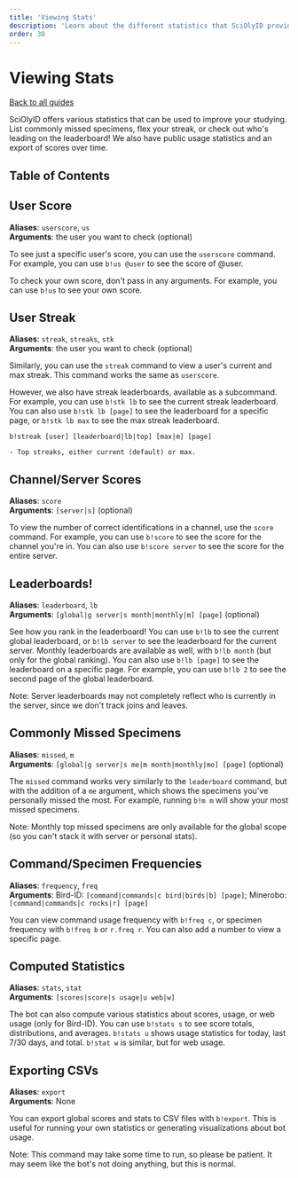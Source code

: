 ```yaml
---
title: 'Viewing Stats'
description: 'Learn about the different statistics that SciOlyID provides.'
order: 30
---
```


<script context="module">
	export const prerender = true;
</script>

# Viewing Stats

[Back to all guides](/guides/)

SciOlyID offers various statistics that can be used to improve your studying. List commonly missed specimens, flex your streak, or check out who's leading on the leaderboard! We also have public usage statistics and an export of scores over time.

## Table of Contents

## User Score

**Aliases**: `userscore`, `us`<br>
**Arguments**: the user you want to check (optional)

To see just a specific user's score, you can use the `userscore` command. For example, you can use `b!us @user` to see the score of @user.

To check your own score, don't pass in any arguments. For example, you can use `b!us` to see your own score.

## User Streak

**Aliases**: `streak`, `streaks`, `stk`<br>
**Arguments**: the user you want to check (optional)

Similarly, you can use the `streak` command to view a user's current and max streak. This command works the same as `userscore`.

However, we also have streak leaderboards, available as a subcommand. For example, you can use `b!stk lb` to see the current streak leaderboard. You can also use `b!stk lb [page]` to see the leaderboard for a specific page, or `b!stk lb max` to see the max streak leaderboard.

```
b!streak [user] [leaderboard|lb|top] [max|m] [page]

- Top streaks, either current (default) or max.
```

## Channel/Server Scores

**Aliases**: `score`<br>
**Arguments**: `[server|s]` (optional)

To view the number of correct identifications in a channel, use the `score` command. For example, you can use `b!score` to see the score for the channel you're in. You can also use `b!score server` to see the score for the entire server.

## Leaderboards!

**Aliases**: `leaderboard`, `lb`<br>
**Arguments**: `[global|g server|s month|monthly|m] [page]` (optional)

See how you rank in the leaderboard! You can use `b!lb` to see the current global leaderboard, or `b!lb server` to see the leaderboard for the current server. Monthly leaderboards are available as well, with `b!lb month` (but only for the global ranking). You can also use `b!lb [page]` to see the leaderboard on a specific page. For example, you can use `b!lb 2` to see the second page of the global leaderboard.

Note: Server leaderboards may not completely reflect who is currently in the server, since we don't track joins and leaves.

## Commonly Missed Specimens

**Aliases**: `missed`, `m`<br>
**Arguments**: `[global|g server|s me|m month|monthly|mo] [page]` (optional)

The `missed` command works very similarly to the `leaderboard` command, but with the addition of a `me` argument, which shows the specimens you've personally missed the most. For example, running `b!m m` will show your most missed specimens.

Note: Monthly top missed specimens are only available for the global scope (so you can't stack it with server or personal stats).

## Command/Specimen Frequencies

**Aliases**: `frequency`, `freq`<br>
**Arguments**: Bird-ID: `[command|commands|c bird|birds|b] [page]`; Minerobo: `[command|commands|c rocks|r] [page]`

You can view command usage frequency with `b!freq c`, or specimen frequency with `b!freq b` or `r.freq r`. You can also add a number to view a specific page.

## Computed Statistics

**Aliases**: `stats`, `stat`<br>
**Arguments**: `[scores|score|s usage|u web|w]`

The bot can also compute various statistics about scores, usage, or web usage (only for Bird-ID). You can use `b!stats s` to see score totals, distributions, and averages. `b!stats u` shows usage statistics for today, last 7/30 days, and total. `b!stat w` is similar, but for web usage.

## Exporting CSVs

**Aliases**: `export`<br>
**Arguments**: None

You can export global scores and stats to CSV files with `b!export`. This is useful for running your own statistics or generating visualizations about bot usage.

Note: This command may take some time to run, so please be patient. It may seem like the bot's not doing anything, but this is normal.
